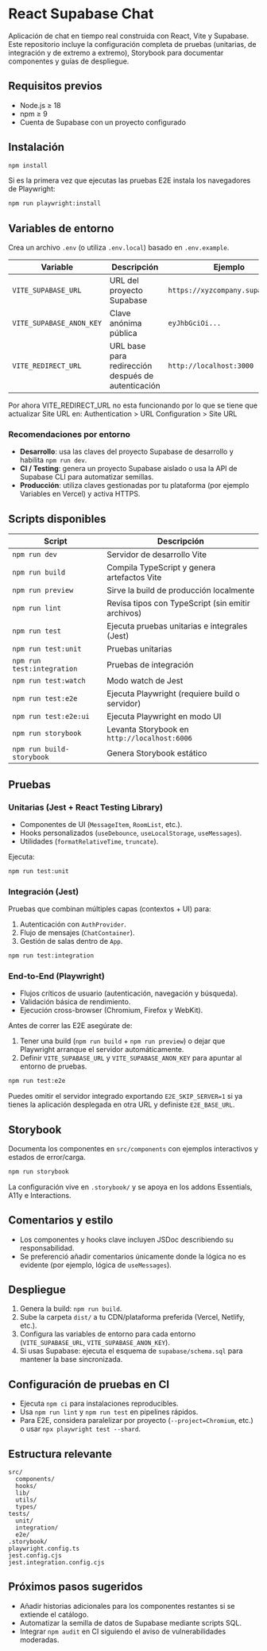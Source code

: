 # React Supabase Chat

Aplicación de chat en tiempo real construida con React, Vite y Supabase. Este repositorio incluye la configuración completa de pruebas (unitarias, de integración y de extremo a extremo), Storybook para documentar componentes y guías de despliegue.

## Requisitos previos

- Node.js ≥ 18
- npm ≥ 9
- Cuenta de Supabase con un proyecto configurado

## Instalación

```bash
npm install
```

Si es la primera vez que ejecutas las pruebas E2E instala los navegadores de Playwright:

```bash
npm run playwright:install
```

## Variables de entorno

Crea un archivo `.env` (o utiliza `.env.local`) basado en `.env.example`.

| Variable | Descripción | Ejemplo |
| --- | --- | --- |
| `VITE_SUPABASE_URL` | URL del proyecto Supabase | `https://xyzcompany.supabase.co` |
| `VITE_SUPABASE_ANON_KEY` | Clave anónima pública | `eyJhbGciOi...` |
| `VITE_REDIRECT_URL` | URL base para redirección después de autenticación | `http://localhost:3000` |

Por ahora VITE_REDIRECT_URL no esta funcionando por lo que se tiene que actualizar Site URL en: Authentication > URL Configuration > Site URL

### Recomendaciones por entorno

- **Desarrollo**: usa las claves del proyecto Supabase de desarrollo y habilita `npm run dev`.
- **CI / Testing**: genera un proyecto Supabase aislado o usa la API de Supabase CLI para automatizar semillas.
- **Producción**: utiliza claves gestionadas por tu plataforma (por ejemplo Variables en Vercel) y activa HTTPS.

## Scripts disponibles

| Script | Descripción |
| --- | --- |
| `npm run dev` | Servidor de desarrollo Vite |
| `npm run build` | Compila TypeScript y genera artefactos Vite |
| `npm run preview` | Sirve la build de producción localmente |
| `npm run lint` | Revisa tipos con TypeScript (sin emitir archivos) |
| `npm run test` | Ejecuta pruebas unitarias e integrales (Jest) |
| `npm run test:unit` | Pruebas unitarias |
| `npm run test:integration` | Pruebas de integración |
| `npm run test:watch` | Modo watch de Jest |
| `npm run test:e2e` | Ejecuta Playwright (requiere build o servidor) |
| `npm run test:e2e:ui` | Ejecuta Playwright en modo UI |
| `npm run storybook` | Levanta Storybook en `http://localhost:6006` |
| `npm run build-storybook` | Genera Storybook estático |

## Pruebas

### Unitarias (Jest + React Testing Library)

- Componentes de UI (`MessageItem`, `RoomList`, etc.).
- Hooks personalizados (`useDebounce`, `useLocalStorage`, `useMessages`).
- Utilidades (`formatRelativeTime`, `truncate`).

Ejecuta:

```bash
npm run test:unit
```

### Integración (Jest)

Pruebas que combinan múltiples capas (contextos + UI) para:

1. Autenticación con `AuthProvider`.
2. Flujo de mensajes (`ChatContainer`).
3. Gestión de salas dentro de `App`.

```bash
npm run test:integration
```

### End-to-End (Playwright)

- Flujos críticos de usuario (autenticación, navegación y búsqueda).
- Validación básica de rendimiento.
- Ejecución cross-browser (Chromium, Firefox y WebKit).

Antes de correr las E2E asegúrate de:

1. Tener una build (`npm run build` + `npm run preview`) o dejar que Playwright arranque el servidor automáticamente.
2. Definir `VITE_SUPABASE_URL` y `VITE_SUPABASE_ANON_KEY` para apuntar al entorno de pruebas.

```bash
npm run test:e2e
```

Puedes omitir el servidor integrado exportando `E2E_SKIP_SERVER=1` si ya tienes la aplicación desplegada en otra URL y definiste `E2E_BASE_URL`.

## Storybook

Documenta los componentes en `src/components` con ejemplos interactivos y estados de error/carga.

```bash
npm run storybook
```

La configuración vive en `.storybook/` y se apoya en los addons Essentials, A11y e Interactions.

## Comentarios y estilo

- Los componentes y hooks clave incluyen JSDoc describiendo su responsabilidad.
- Se preferenció añadir comentarios únicamente donde la lógica no es evidente (por ejemplo, lógica de `useMessages`).

## Despliegue

1. Genera la build: `npm run build`.
2. Sube la carpeta `dist/` a tu CDN/plataforma preferida (Vercel, Netlify, etc.).
3. Configura las variables de entorno para cada entorno (`VITE_SUPABASE_URL`, `VITE_SUPABASE_ANON_KEY`).
4. Si usas Supabase: ejecuta el esquema de `supabase/schema.sql` para mantener la base sincronizada.

## Configuración de pruebas en CI

- Ejecuta `npm ci` para instalaciones reproducibles.
- Usa `npm run lint` y `npm run test` en pipelines rápidos.
- Para E2E, considera paralelizar por proyecto (`--project=Chromium`, etc.) o usar `npx playwright test --shard`.

## Estructura relevante

```
src/
  components/
  hooks/
  lib/
  utils/
  types/
tests/
  unit/
  integration/
  e2e/
.storybook/
playwright.config.ts
jest.config.cjs
jest.integration.config.cjs
```

## Próximos pasos sugeridos

- Añadir historias adicionales para los componentes restantes si se extiende el catálogo.
- Automatizar la semilla de datos de Supabase mediante scripts SQL.
- Integrar `npm audit` en CI siguiendo el aviso de vulnerabilidades moderadas.
